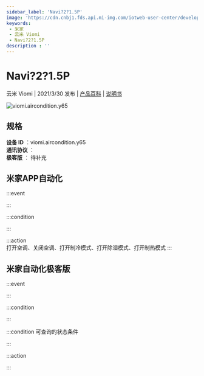 ```yaml
---
sidebar_label: 'Navi?2?1.5P'
image: 'https://cdn.cnbj1.fds.api.mi-img.com/iotweb-user-center/developer_1679047841839pymQJ5KF.png?GalaxyAccessKeyId=AKVGLQWBOVIRQ3XLEW&Expires=9223372036854775807&Signature=dg6ityqvZOcq/rCMbCsWxX+oVP8='
keywords: 
 - 米家
 - 云米 Viomi
 - Navi?2?1.5P
description : ''
---
```

# Navi?2?1.5P

云米 Viomi | 2021/3/30 发布 | [产品百科](https://home.mi.com/webapp/content/baike/product/index.html?model=viomi.aircondition.y65/) | [说明书](https://home.mi.com/views/introduction.html?model=viomi.aircondition.y65&region=cn)

![viomi.aircondition.y65](https://cdn.cnbj1.fds.api.mi-img.com/iotweb-user-center/developer_1679047841839pymQJ5KF.png?GalaxyAccessKeyId=AKVGLQWBOVIRQ3XLEW&Expires=9223372036854775807&Signature=dg6ityqvZOcq/rCMbCsWxX+oVP8=)

## 规格  
> 
**设备 ID** ：viomi.aircondition.y65  
**通讯协议** ：  
**极客版**  ： 待补充 


## 米家APP自动化  

:::event  

:::

:::condition  

:::

:::action   
打开空调、关闭空调、打开制冷模式、打开除湿模式、打开制热模式
:::

## 米家自动化极客版  

:::event  

:::

:::condition  

:::

:::condition 可查询的状态条件  

:::

:::action  

:::

        
